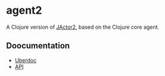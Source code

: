 # agent2
A Clojure version of [JActor2](https://github.com/laforge49/JActor2), 
based on the Clojure core agent.

## Doocumentation

  - [Uberdoc](http://www.agilewiki.org/projects/agent2/uberdoc.html)
  - [API](http://www.agilewiki.org/projects/agent2/doc/index.html)
  